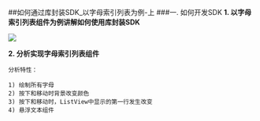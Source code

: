 ##如何通过库封装SDK_以字母索引列表为例-上
###一. 如何开发SDK
   **1. 以字母索引列表组件为例讲解如何使用库封装SDK**
   
   ![](http://note.youdao.com/yws/public/resource/e94c7b2464a26385e7a81f02667208cc/25A34F46EDD848A29327879FAC620DD2/D0362B70EE1B4FFBAE31C9B850D2A29C)

   **2. 分析实现字母索引列表组件**

    分析特性：

    1) 绘制所有字母   
    2) 按下和移动时背景改变颜色
    3) 按下和移动时，ListView中显示的第一行发生改变
    4) 悬浮文本组件




